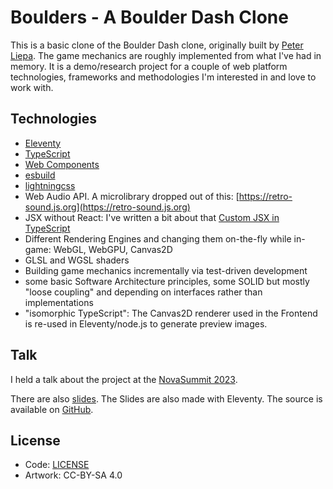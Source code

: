 # Boulders - A Boulder Dash Clone

This is a basic clone of the Boulder Dash clone, originally built by [Peter Liepa](https://brainjam.ca). The game mechanics are roughly implemented from what I've had in memory.
It is a demo/research project for a couple of web platform technologies, frameworks and methodologies I'm interested in and love to work with.

## Technologies

- [Eleventy](https://11ty.dev)
- [TypeScript](https://typescriptlang.org)
- [Web Components](https://developer.mozilla.org/en-US/docs/Web/API/Web_components)
- [esbuild](https://esbuild.github.io/)
- [lightningcss](https://lightningcss.dev/)
- Web Audio API. A microlibrary dropped out of this: [https://retro-sound.js.org](https://retro-sound.js.org)
- JSX without React: I've written a bit about that [Custom JSX in TypeScript](https://lea.codes/posts/2024-01-17-custom-jsx-in-typescript/)
- Different Rendering Engines and changing them on-the-fly while in-game: WebGL, WebGPU, Canvas2D
- GLSL and WGSL shaders
- Building game mechanics incrementally via test-driven development
- some basic Software Architecture principles, some SOLID but mostly "loose coupling" and depending on interfaces rather than implementations
- "isomorphic TypeScript": The Canvas2D renderer used in the Frontend is re-used in Eleventy/node.js to generate preview images.

## Talk 

I held a talk about the project at the [NovaSummit 2023](https://youtu.be/rsf0hTE4--0). 

There are also [slides](https://boulders-slides.netlify.app/). The Slides are also made with Eleventy. The source is available on [GitHub](https://github.com/learosema/boulders-slides).

## License

- Code: [LICENSE](LICENSE.md)
- Artwork: CC-BY-SA 4.0

